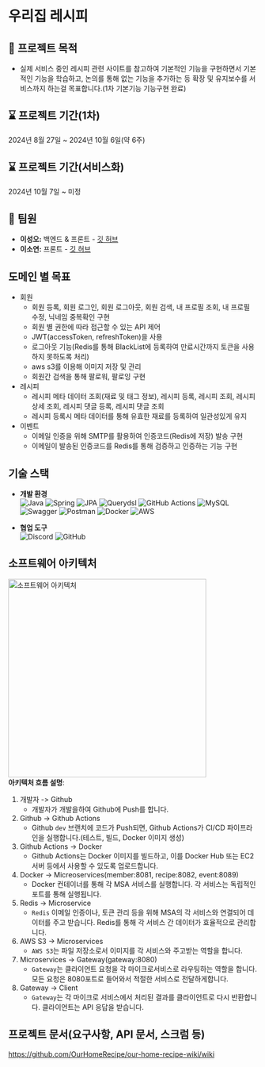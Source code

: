 # 우리집 레시피

## 📌 프로젝트 목적
- 실제 서비스 중인 레시피 관련 사이트를 참고하여 기본적인 기능을 구현하면서 기본적인 기능을 학습하고, 논의를 통해 없는 기능을 추가하는 등 확장 및 유지보수를 서비스까지 하는걸 목표합니다.(1차 기본기능 기능구현 완료)

## ⌛️ 프로젝트 기간(1차)
 2024년 8월 27일 ~ 2024년 10월 6일(약 6주)

## ⌛️ 프로젝트 기간(서비스화)
 2024년 10월 7일 ~ 미정

## 👥 팀원
- **이성오:** 백엔드 & 프론트 - [깃 허브](https://github.com/elrdan)
- **이소연:** 프론트 - [깃 허브](https://github.com/isylsy166)

## 도메인 별 목표
- 회원
  - 회원 등록, 회원 로그인, 회원 로그아웃, 회원 검색, 내 프로필 조회, 내 프로필 수정, 닉네임 중복확인 구현
  - 회원 별 권한에 따라 접근할 수 있는 API 제어
  - JWT(accessToken, refreshToken)을 사용
  - 로그아웃 기능(Redis를 통해 BlackList에 등록하여 만료시간까지 토큰을 사용하지 못하도록 처리)
  - aws s3를 이용해 이미지 저장 및 관리
  - 회원간 검색을 통해 팔로워, 팔로잉 구현
- 레시피
  - 레시피 메타 데이터 조회(재료 및 태그 정보), 레시피 등록, 레시피 조회, 레시피 상세 조회, 레시피 댓글 등록, 레시피 댓글 조회
  - 레시피 등록시 메타 데이터를 통해 유효한 재료를 등록하여 일관성있게 유지
- 이벤트
  - 이메일 인증을 위해 SMTP를 활용하여 인증코드(Redis에 저장) 발송 구현
  - 이메일이 발송된 인증코드를 Redis를 통해 검증하고 인증하는 기능 구현

## 기술 스택
- **개발 환경** </br>
![Java](https://img.shields.io/badge/Java-007396?style=flat-square&logo=java&logoColor=white)
![Spring](https://img.shields.io/badge/Spring_Boot-6DB33F?style=flat-square&logo=spring-boot&logoColor=white)
![JPA](https://img.shields.io/badge/JPA-59666C?style=flat-square&logo=Hibernate&logoColor=white)
![Querydsl](https://img.shields.io/badge/Querydsl-0769AD?style=flat-square&logo=Querydsl&logoColor=white)
![GitHub Actions](https://img.shields.io/badge/GitHub_Actions-2088FF?style=flat-square&logo=github-actions&logoColor=white)
![MySQL](https://img.shields.io/badge/MySQL-4479A1?style=flat-square&logo=mysql&logoColor=white)
![Swagger](https://img.shields.io/badge/Swagger-85EA2D?style=flat-square&logo=swagger&logoColor=white)
![Postman](https://img.shields.io/badge/Postman-FF6C37?style=flat-square&logo=postman&logoColor=white)
![Docker](https://img.shields.io/badge/Docker-2496ED?style=flat-square&logo=docker&logoColor=white)
![AWS](https://img.shields.io/badge/AWS-232F3E?style=flat-square&logo=amazon-aws&logoColor=white)

- **협업 도구** </br>
![Discord](https://img.shields.io/badge/Discord-5865F2?style=flat-square&logo=discord&logoColor=white)
![GitHub](https://img.shields.io/badge/GitHub-181717?style=flat-square&logo=github&logoColor=white)

## 소프트웨어 아키텍처
<img src="https://github.com/user-attachments/assets/f99ca1b2-bd61-4c55-80d7-d289525ec990" alt="소프트웨어 아키텍처" width="400"/></br>
**아키텍처 흐름 설명**: </br>
1. 개발자 -> Github
   - 개발자가 개발을하여 Github에 Push를 합니다.
2. Github -> Github Actions
   - Github `dev` 브랜치에 코드가 Push되면, Github Actions가 CI/CD 파이프라인을 실행합니다.(테스트, 빌드, Docker 이미지 생성)
3. Github Actions -> Docker
   - Github Actions는 Docker 이미지를 빌드하고, 이를 Docker Hub 또는 EC2 서버 등에서 사용할 수 있도록 업로드합니다.
4. Docker -> Micreoservices(member:8081, recipe:8082, event:8089)
   - Docker 컨테이너를 통해 각 MSA 서비스를 실행합니다. 각 서비스는 독립적인 포트를 통해 실행됩니다.
5. Redis -> Microservice
   - `Redis` 이메일 인증이나, 토큰 관리 등을 위해 MSA의 각 서비스와 연결되어 데이터를 주고 받습니다. Redis를 통해 각 서비스 간 데이터가 효율적으로 관리합니다.
6. AWS S3 -> Microservices
   - `AWS S3`는 파일 저장소로서 이미지를 각 서비스와 주고받는 역할을 합니다.
7. Microservices -> Gateway(gateway:8080)
   - `Gateway`는 클라이언트 요청을 각 마이크로서비스로 라우팅하는 역할을 합니다. 모든 요청은 8080포트로 들어와서 적절한 서비스로 전달하게합니다.
8. Gateway -> Client
   - `Gateway`는 각 마이크로 서비스에서 처리된 결과를 클라이언트로 다시 반환합니다. 클라이언트는 API 응답을 받습니다.

## 프로젝트 문서(요구사항, API 문서, 스크럼 등)
https://github.com/OurHomeRecipe/our-home-recipe-wiki/wiki
